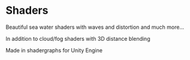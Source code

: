 # Shaders

Beautiful sea water shaders with waves and distortion and much more... 

In addition to cloud/fog shaders with 3D distance blending


Made in shadergraphs for Unity Engine
